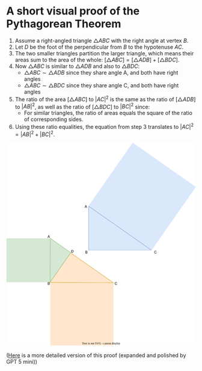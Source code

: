 # A short visual proof of the Pythagorean Theorem

1. Assume a right-angled triangle $\triangle ABC$ with the right angle at vertex $B$.
2. Let $D$ be the foot of the perpendicular from $B$ to the hypotenuse $AC$.
3. The two smaller triangles partition the larger triangle, which means their areas sum to the area of the whole: $[\triangle ABC] = [\triangle ADB] + [\triangle BDC]$.
4. Now $\triangle ABC$ is similar to $\triangle ADB$ and also to $\triangle BDC$:
    - $△ABC \sim △ADB$ since they share angle A, and both have right angles
    - $△ABC \sim △BDC$ since they share angle C, and both have right angles
5. The ratio of the area $[\triangle ABC]$ to $|AC|^2$ is the same as the ratio of $[\triangle ADB]$ to $|AB|^2$, as well as the ratio of $[\triangle BDC]$ to $|BC|^2$ since:
    - For similar triangles, the ratio of areas equals the square of the ratio of corresponding sides.
6. Using these ratio equalities, the equation from step 3 translates to $|AC|^2 = |AB|^2 + |BC|^2$.

![Illustration](./proof.drawio.svg)

([Here](./proof-gpt5mini.md) is a more detailed version of this proof (expanded and polished by GPT 5 mini))